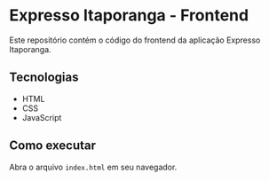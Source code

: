 # Expresso Itaporanga - Frontend

Este repositório contém o código do frontend da aplicação Expresso Itaporanga.

## Tecnologias

*   HTML
*   CSS
*   JavaScript

## Como executar

Abra o arquivo `index.html` em seu navegador.

